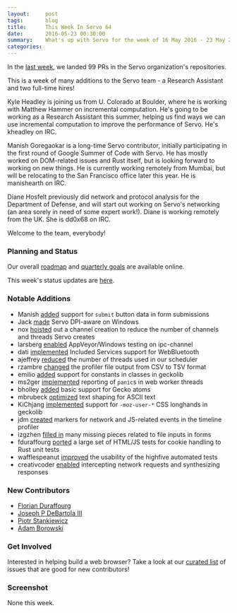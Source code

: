 ```yaml
---
layout:     post
tags:       blog
title:      This Week In Servo 64
date:       2016-05-23 00:30:00
summary:    What's up with Servo for the week of 16 May 2016 - 23 May 2016
categories:
---
```


In the [last week](https://github.com/pulls?page=1&q=is%3Apr+is%3Amerged+closed%3A2016-05-16..2016-05-23+user%3Aservo), we landed 99 PRs in the Servo organization's repositories.

This is a week of many additions to the Servo team - a Research Assistant and two full-time hires!

Kyle Headley is joining us from U. Colorado at Boulder, where he is working with Matthew Hammer on incremental computation. He's going to be working as a Research Assistant this summer, helping us find ways we can use incremental computation to improve the performance of Servo. He's kheadley on IRC.

Manish Goregaokar is a long-time Servo contributor, initially participating in the first round of Google Summer of Code with Servo. He has mostly worked on DOM-related issues and Rust itself, but is looking forward to working on new things. He is currently working remotely from Mumbai, but will be relocating to the San Francisco office later this year. He is manishearth on IRC.

Diane Hosfelt previously did network and protocol analysis for the Department of Defense, and will start out working on Servo's networking (an area sorely in need of some expert work!). Diane is working remotely from the UK. She is dd0x68 on IRC.

Welcome to the team, everybody!

### Planning and Status

Our overall [roadmap](https://github.com/servo/servo/wiki/Roadmap) and [quarterly goals](https://docs.google.com/document/d/1JMOtVkRtb-s7auoQdnX810HGglkMK054LTXOo0_rdrU/pub) are available online.

This week's status updates are [here](http://statusupdates.dev.mozaws.net/project/servo).

### Notable Additions

- Manish [added](https://github.com/servo/servo/pull/11333) support for `submit` button data in form submissions
- Jack [made](https://github.com/servo/servo/pull/11314) Servo DPI-aware on Windows
- nox [hoisted](https://github.com/servo/servo/pull/11313) out a channel creation to reduce the number of channels and threads Servo creates
- larsberg [enabled](https://github.com/servo/saltfs/pull/380) AppVeyor/Windows testing on ipc-channel
- dati [implemented](https://github.com/servo/devices/pull/13) Included Services support for WebBluetooth
- ajeffrey [reduced](https://github.com/servo/servo/pull/11283) the number of threads used in our scheduler
- rzambre [changed](https://github.com/servo/servo/pull/11282) the profiler file output from CSV to TSV format
- emilio [added](https://github.com/servo/servo/pull/11245) support for constants in classes in geckolib
- ms2ger [implemented](https://github.com/servo/servo/pull/11244) reporting of `panic`s in web worker threads
- bholley [added](https://github.com/servo/servo/pull/11242) basic support for Gecko atoms
- mbrubeck [optimized](https://github.com/servo/servo/pull/11273) text shaping for ASCII text
- KiChjang [implemented](https://github.com/servo/servo/pull/11222) support for `-moz-user-*` CSS longhands in geckolib
- jdm [created](https://github.com/servo/servo/pull/11239) markers for network and JS-related events in the timeline profiler
- izgzhen [filled in](https://github.com/servo/servo/pull/11225) many missing pieces related to file inputs in forms
- fduraffourg [ported](https://github.com/servo/servo/pull/11196) a large set of HTML/JS tests for cookie handling to Rust unit tests
- wafflespeanut [improved](https://github.com/servo/highfive/pull/115) the usability of the highfive automated tests
- creativcoder [enabled](https://github.com/servo/servo/pull/10961) intercepting network requests and synthesizing responses

### New Contributors

- [Florian Duraffourg](https://github.com/fduraffourg)
- [Joseph P DeBartola III](https://github.com/josephpd3)
- [Piotr Stankiewicz](https://github.com/s-baldrick)
- [Adam Borowski](https://github.com/kilobyte)

### Get Involved

Interested in helping build a web browser? Take a look at our [curated list](https://starters.servo.org/) of issues that are good for new contributors!

### Screenshot

None this week.
